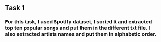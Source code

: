 ## Task 1

### For this task, I used Spotify dataset, I sorted it and extracted top ten popular songs and put them in the different txt file. I also extracted artists names and put them in alphabetic order. 